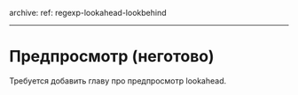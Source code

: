 archive:
  ref: regexp-lookahead-lookbehind

---

# Предпросмотр (неготово)

Требуется добавить главу про предпросмотр lookahead.

